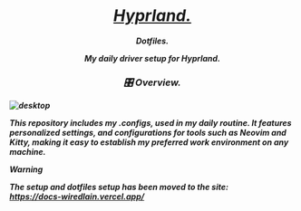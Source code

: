 <div align = "center"> <h1><a href="[[Hyprland Setup.]]"><i>Hyprland.<i></a></h1>

<p align="center">
  <strong>Dotfiles.</strong</p>

My daily driver setup for Hyprland.

### 🎛️ Overview.

</div>

![desktop](https://wiredlain.s-ul.eu/W9dxyrUF)

This repository includes my .configs, used in my daily routine. It features personalized settings, and configurations for tools such as Neovim and Kitty, making it easy to establish my preferred work environment on any machine.

> [!WARNING]
> The setup and dotfiles setup has been moved to the site:
> <br>https://docs-wiredlain.vercel.app/
